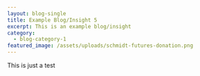 ```yaml
---
layout: blog-single
title: Example Blog/Insight 5
excerpt: This is an example blog/insight
category:
  - blog-category-1
featured_image: /assets/uploads/schmidt-futures-donation.png
---
```

This is just a test